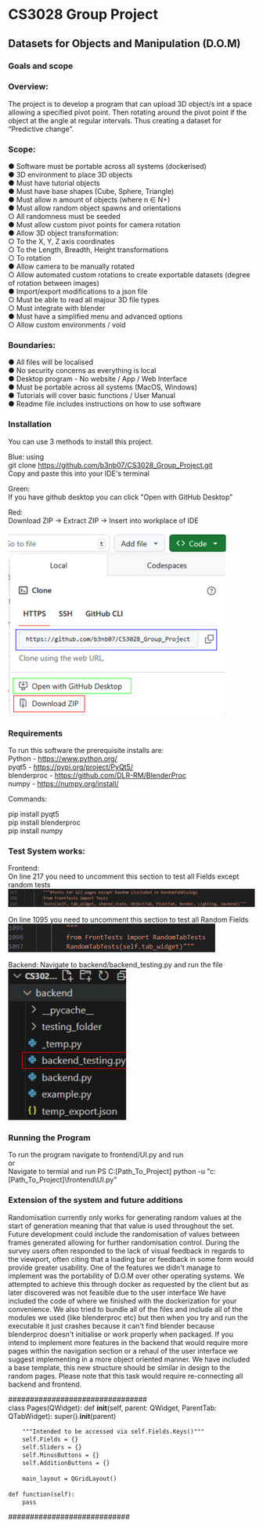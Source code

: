 # CS3028 Group Project

## Datasets for Objects and Manipulation (D.O.M)

### Goals and scope

### Overview:
The project is to develop a program that can upload 3D object/s int a space allowing a specified
pivot point. Then rotating around the pivot point if the object at the angle at regular intervals.
Thus creating a dataset for “Predictive change”.  

### Scope:
● Software must be portable across all systems (dockerised)  
● 3D environment to place 3D objects  
● Must have tutorial objects  
● Must have base shapes (Cube, Sphere, Triangle)  
● Must allow n amount of objects (where n ∈ N+)  
● Must allow random object spawns and orientations  
    ○ All randomness must be seeded  
● Must allow custom pivot points for camera rotation  
● Allow 3D object transformation:  
    ○ To the X, Y, Z axis coordinates  
    ○ To the Length, Breadth, Height transformations  
    ○ To rotation  
● Allow camera to be manually rotated  
    ○ Allow automated custom rotations to create exportable datasets (degree of
rotation between images)  
● Import/export modifications to a json file  
    ○ Must be able to read all majour 3D file types  
    ○ Must integrate with blender  
● Must have a simplified menu and advanced options  
    ○ Allow custom environments / void  

### Boundaries:
● All files will be localised  
● No security concerns as everything is local  
● Desktop program - No website / App / Web Interface  
● Must be portable across all systems (MacOS, Windows)  
● Tutorials will cover basic functions / User Manual  
● Readme file includes instructions on how to use software  

### Installation

You can use 3 methods to install this project. 

Blue: using  
git clone https://github.com/b3nb07/CS3028_Group_Project.git  
Copy and paste this into your IDE's terminal  

Green:  
If you have github desktop you can click "Open with GitHub Desktop"  

Red:  
Download ZIP -> Extract ZIP -> Insert into workplace of IDE

![Installation](images/maintenancemanual/Installation.png)


### Requirements
To run this software the prerequisite installs are:  
    Python - https://www.python.org/  
    pyqt5 - https://pypi.org/project/PyQt5/  
    blenderproc - https://github.com/DLR-RM/BlenderProc  
    numpy - https://numpy.org/install/  

Commands: 

pip install pyqt5  
pip install blenderproc  
pip install numpy  

### Test System works: 

Frontend:  
On line 217 you need to uncomment this section to test all Fields except random tests
![Frontend Test](images/maintenancemanual/FrontEnd%20Test.png)

On line 1095 you need to uncomment this section to test all Random Fields  
![Frontend Random](images/maintenancemanual/FrontEnd%20Random.png)

Backend:
Navigate to backend/backend_testing.py and run the file
![Backend Test](images/maintenancemanual/BackEnd%20Test.png)

### Running the Program

To run the program navigate to frontend/UI.py and run  
or  
Navigate to termial and run 
PS C:[Path_To_Project] python -u "c:[Path_To_Project]\frontend\UI.py"

### Extension of the system and future additions  

Randomisation currently only works for generating random values at the start of generation meaning that that value is used throughout the set. Future development could include the randomisation of values between frames generated allowing for further randomisation control.
During the survey users often responded to the lack of visual feedback in regards to the viewport, often citing that a loading bar or feedback in some form would provide greater usability.
One of the features we didn't manage to implement was the portability of D.O.M over other operating systems. We attempted to achieve this through docker as requested by the client but as later discovered was not feasible due to the user interface We have included the code of where we finished with the dockerization for your convenience. We also tried to bundle all of the files and include all of the modules we used (like blenderproc etc) but then when you try and run the executable it just crashes because it can't find blender because blenderproc doesn't initialise or work properly when packaged.
If you intend to implement more features in the backend that would require more pages within the navigation section or a rehaul of the user interface we suggest implementing in a more object oriented manner. We have included a base template, this new structure should be similar in design to the random pages. Please note that this task would require re-connecting all backend and frontend.


    
################################  
class Pages(QWidget):
    def __init__(self, parent: QWidget, ParentTab: QTabWidget):
        super().__init__(parent)

        """Intended to be accessed via self.Fields.Keys()"""
        self.Fields = {}
        self.Sliders = {}
        self.MinusButtons = {}
        self.AdditionButtons = {}

        main_layout = QGridLayout()

    def function(self):
        pass
############################
